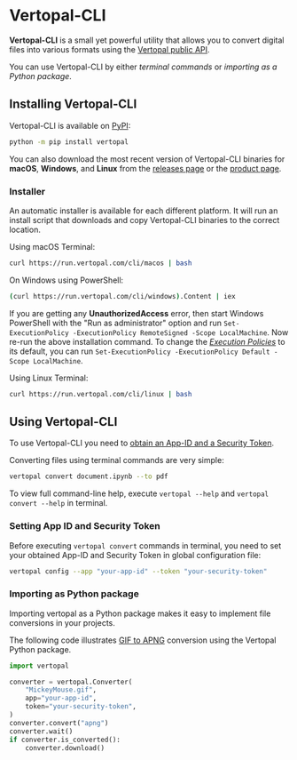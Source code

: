 # Vertopal-CLI

**Vertopal-CLI** is a small yet powerful utility that allows you to convert
digital files into various formats using the
[Vertopal public API](https://www.vertopal.com/en/developer/api).

You can use Vertopal-CLI by either *terminal commands* or
*importing as a Python package*.

## Installing Vertopal-CLI

Vertopal-CLI is available on [PyPI](https://pypi.org/project/vertopal/):

```bash
python -m pip install vertopal
```

You can also download the most recent version of Vertopal-CLI binaries for
**macOS**, **Windows**, and **Linux** from the
[releases page](https://github.com/vertopal/vertopal-cli/releases/latest) or
the [product page](https://www.vertopal.com/en/product/cli).

### Installer

An automatic installer is available for each different platform. It will run an
install script that downloads and copy Vertopal-CLI binaries to the correct
location.

Using macOS Terminal:

```bash
curl https://run.vertopal.com/cli/macos | bash
```

On Windows using PowerShell:

```bash
(curl https://run.vertopal.com/cli/windows).Content | iex
```

If you are getting any **UnauthorizedAccess** error, then start Windows
PowerShell with the "Run as administrator" option and run
`Set-ExecutionPolicy -ExecutionPolicy RemoteSigned -Scope LocalMachine`.
Now re-run the above installation command. To change the
[*Execution Policies*](https://learn.microsoft.com/en-us/powershell/module/microsoft.powershell.core/about/about_execution_policies)
to its default, you can run
`Set-ExecutionPolicy -ExecutionPolicy Default -Scope LocalMachine`.

Using Linux Terminal:

```bash
curl https://run.vertopal.com/cli/linux | bash
```

## Using Vertopal-CLI

To use Vertopal-CLI you need to [obtain an App-ID and a Security Token](http://www.vertopal.com/en/account/api/app/new).

Converting files using terminal commands are very simple:

```bash
vertopal convert document.ipynb --to pdf
```

To view full command-line help, execute `vertopal --help`
and `vertopal convert --help` in terminal.

### Setting App ID and Security Token

Before executing `vertopal convert` commands in terminal, you need to set
your obtained App-ID and Security Token in global configuration file:

```bash
vertopal config --app "your-app-id" --token "your-security-token"
```

### Importing as Python package

Importing vertopal as a Python package makes it easy
to implement file conversions in your projects.

The following code illustrates
[GIF to APNG](https://www.vertopal.com/en/convert/gif-to-apng) conversion using
the Vertopal Python package.

```python
import vertopal

converter = vertopal.Converter(
    "MickeyMouse.gif",
    app="your-app-id",
    token="your-security-token",
)
converter.convert("apng")
converter.wait()
if converter.is_converted():
    converter.download()
```
